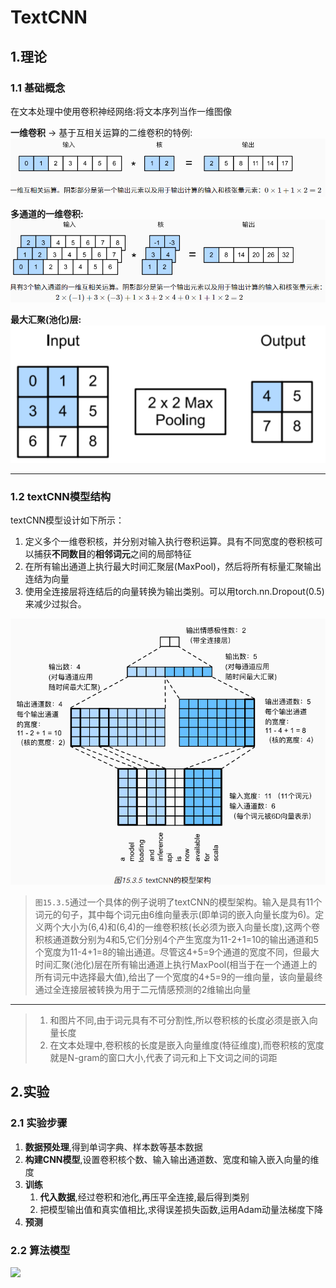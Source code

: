 # TextCNN

## 1.理论

### 1.1 基础概念

在文本处理中使用卷积神经网络:将文本序列当作一维图像

**一维卷积** -> 基于互相关运算的二维卷积的特例:
![ ](img/TextCNN-One-Dimentional-Conv.png)

**多通道的一维卷积:**
![ ](img/TextCNN-Many-Channels-One-Dimentional-Conv.png)

**最大汇聚(池化)层:**
![ ](img/TextCNN-MaxPool.png)

---

### 1.2 textCNN模型结构

textCNN模型设计如下所示：

1) 定义多个一维卷积核，并分别对输入执行卷积运算。具有不同宽度的卷积核可以捕获**不同数目**的**相邻词元**之间的局部特征
2) 在所有输出通道上执行最大时间汇聚层(MaxPool)，然后将所有标量汇聚输出连结为向量
3) 使用全连接层将连结后的向量转换为输出类别。可以用torch.nn.Dropout(0.5)来减少过拟合。

![ ](img/TextCNN-Structure.png)

> `图15.3.5`通过一个具体的例子说明了textCNN的模型架构。输入是具有11个词元的句子，其中每个词元由6维向量表示(即单词的嵌入向量长度为6)。定义两个大小为(6,4)和(6,4)的一维卷积核(长必须为嵌入向量长度),这两个卷积核通道数分别为4和5,它们分别4个产生宽度为11-2+1=10的输出通道和5个宽度为11-4+1=8的输出通道。尽管这4+5=9个通道的宽度不同，但最大时间汇聚(池化)层在所有输出通道上执行MaxPool(相当于在一个通道上的所有词元中选择最大值),给出了一个宽度的4+5=9的一维向量，该向量最终通过全连接层被转换为用于二元情感预测的2维输出向量

---

> 1) 和图片不同,由于词元具有不可分割性,所以卷积核的长度必须是嵌入向量长度
> 2) 在文本处理中,卷积核的长度是嵌入向量维度(特征维度),而卷积核的宽度就是N-gram的窗口大小,代表了词元和上下文词之间的词距

## 2.实验

### 2.1 实验步骤

1) **数据预处理**,得到单词字典、样本数等基本数据
2) **构建CNN模型**,设置卷积核个数、输入输出通道数、宽度和输入嵌入向量的维度
3) **训练**
   1) **代入数据**,经过卷积和池化,再压平全连接,最后得到类别
   2) 把模型输出值和真实值相比,求得误差损失函数,运用Adam动量法梯度下降
4) **预测**

### 2.2 算法模型

![ ](img/TextCNN-Model.jpg)
